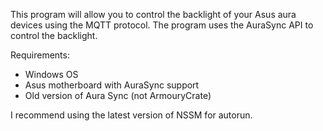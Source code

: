 This program will allow you to control the backlight of your Asus aura devices using the MQTT protocol. The program uses the AuraSync API to control the backlight. 
 
Requirements:
- Windows OS
- Asus motherboard with AuraSync support
- Old version of Aura Sync (not ArmouryCrate)

I recommend using the latest version of NSSM for autorun.
